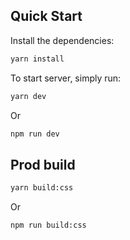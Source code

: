 ## Quick Start

Install the dependencies:

```bash
yarn install
```

To start server, simply run:

```bash
yarn dev
```

Or

```bash
npm run dev
```

## Prod build 

```bash
yarn build:css
```
Or

```bash
npm run build:css
```